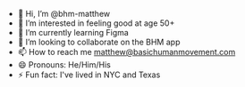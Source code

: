 - 👋 Hi, I’m @bhm-matthew
- 👀 I’m interested in feeling good at age 50+
- 🌱 I’m currently learning Figma
- 💞️ I’m looking to collaborate on the BHM app
- 📫 How to reach me matthew@basichumanmovement.com
- 😄 Pronouns: He/Him/His
- ⚡ Fun fact: I've lived in NYC and Texas

<!---
bhm-matthew/bhm-matthew is a ✨ special ✨ repository because its `README.md` (this file) appears on your GitHub profile.
You can click the Preview link to take a look at your changes.
--->
